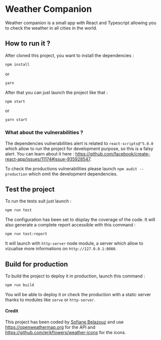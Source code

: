 # Weather Companion

Weather companion is a small app with React and Typescript allowing you to check the weather in all cities in the world.

## How to run it ?

After cloned this project, you want to install the dependencies :

```bash
npm install
```

or

```bash
yarn
```

After that you can just launch the project like that :

```bash
npm start
```

or

```bash
yarn start
```

### What about the vulnerabilities ?

The dependencies vulnerabilities alert is related to `react-scripts@^5.0.0` which allow to run the project for development purpose, so this is a falsy alert. You can learn about it here : https://github.com/facebook/create-react-app/issues/11174#issue-935928547.

To check the productions vulnerabilities please launch `npm audit --production` which omit the development dependencies.

## Test the project

To run the tests suit just launch :

```bash
npm run test
```

The configuration has been set to display the coverage of the code. It will also generate a complete report accessible with this command :

```bash
npm run test:report
```

It will launch with ``http-server`` node module, a server which allow to vizualise more informations on ``http://127.0.0.1:8080``.

## Build for production

To build the project to deploy it in production, launch this command :

```bash
npm run build
```

You will be able to deploy it or check the production with a static server thanks to modules like ``serve`` or ``http-server``.

#### Credit

This project has been coded by [Sofiane Belazouz](https://www.linkedin.com/in/sofiane-belazouz/) and use https://openweathermap.org for the API and https://github.com/erikflowers/weather-icons for the icons.

